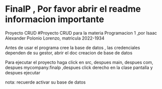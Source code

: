 # FinalP ,  Por favor abrir el readme informacion importante 
Proyecto CRUD
#Proyecto CRUD para la materia Programacion 1 ,por Isaac Alexander Polonio Lorenzo, matricula 2022-1934

Antes de usar el programa cree la base de datos , las credenciales dependen de su gestor,
abrir el doc creacion de base de datos 

Para ejecutar el proyecto haga click en 
src, despues main, despues com, despues mycompany.finalp ,despues click derecho en la clase pantalla y despues ejecutar

nota: recuerde activar su base de datos 

